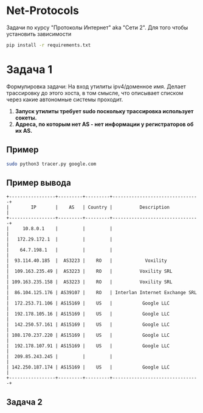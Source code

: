 # Net-Protocols
Задачи по курсу "Протоколы Интернет" aka "Сети 2".
Для того чтобы установить зависимости
```sh
pip install -r requirements.txt
```

# Задача 1
Формулировка задачи: На вход утилиты ipv4/доменное имя. Делает трассировку до этого хоста, в том смысле, что описывает списком через какие автономные системы проходит.
1. **Запуск утилиты требует sudo поскольку трассировка использует сокеты.**
2. **Адреса, по которым нет AS - нет информации у регистраторов об их AS.**
## Пример
```sh
sudo python3 tracer.py google.com
```
## Пример вывода
```
+-----------------+---------+---------+--------------------------------+
|        IP       |    AS   | Country |          Description           |
+-----------------+---------+---------+--------------------------------+
|     10.8.0.1    |         |         |                                |
|   172.29.172.1  |         |         |                                |
|    64.7.198.1   |         |         |                                |
|  93.114.40.185  |  AS3223 |    RO   |            Voxility            |
|  109.163.235.49 |  AS3223 |    RO   |          Voxility SRL          |
| 109.163.235.158 |  AS3223 |    RO   |          Voxility SRL          |
|  86.104.125.176 | AS39107 |    RO   | Interlan Internet Exchange SRL |
|  172.253.71.106 | AS15169 |    US   |           Google LLC           |
|  192.178.105.16 | AS15169 |    US   |           Google LLC           |
|  142.250.57.161 | AS15169 |    US   |           Google LLC           |
| 108.170.237.220 | AS15169 |    US   |           Google LLC           |
|  192.178.107.91 | AS15169 |    US   |           Google LLC           |
|  209.85.243.245 |         |         |                                |
| 142.250.187.174 | AS15169 |    US   |           Google LLC           |
+-----------------+---------+---------+--------------------------------+
```

## Задача 2
